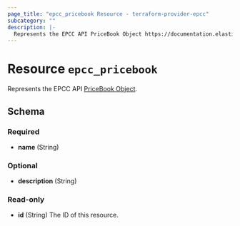 ```yaml
---
page_title: "epcc_pricebook Resource - terraform-provider-epcc"
subcategory: ""
description: |-
  Represents the EPCC API PriceBook Object https://documentation.elasticpath.com/commerce-cloud/docs/api/pcm/pricebooks/index.html#the-pricebook-object.
---
```


# Resource `epcc_pricebook`

Represents the EPCC API [PriceBook Object](https://documentation.elasticpath.com/commerce-cloud/docs/api/pcm/pricebooks/index.html#the-pricebook-object).



## Schema

### Required

- **name** (String)

### Optional

- **description** (String)

### Read-only

- **id** (String) The ID of this resource.


